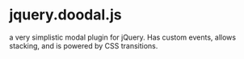 jquery.doodal.js
================

a very simplistic modal plugin for jQuery. Has custom events, allows stacking, and is powered by CSS transitions.
